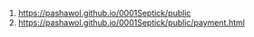 1. <https://pashawol.github.io/0001Septick/public>
2. <https://pashawol.github.io/0001Septick/public/payment.html>